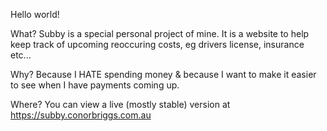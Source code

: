 Hello world!

What?
Subby is a special personal project of mine. It is a website to help keep track of upcoming reoccuring costs, eg drivers license, insurance etc...

Why?
Because I HATE spending money & because I want to make it easier to see when I have payments coming up.

Where?
You can view a live (mostly stable) version at https://subby.conorbriggs.com.au
